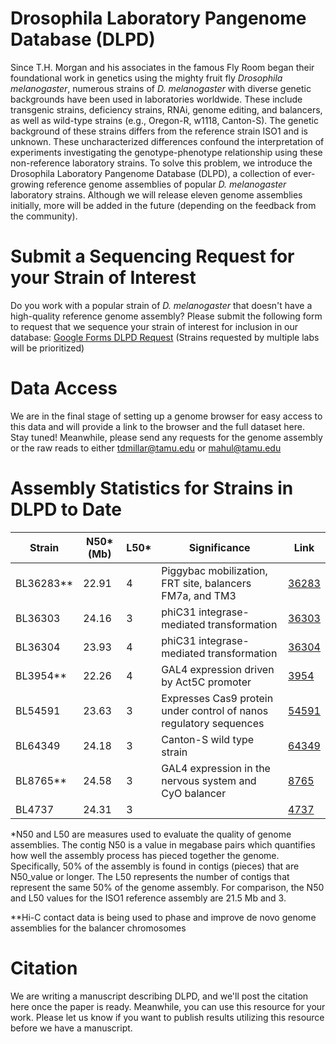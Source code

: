 # Drosophila Laboratory Pangenome Database (DLPD)
Since T.H. Morgan and his associates in the famous Fly Room began their foundational work in genetics using the mighty fruit fly _Drosophila melanogaster_, numerous strains of _D. melanogaster_ with diverse genetic backgrounds have been used in laboratories worldwide. These include transgenic strains, deficiency strains, RNAi, genome editing, and balancers, as well as wild-type strains (e.g., Oregon-R, w1118, Canton-S). The genetic background of these strains differs from the reference strain ISO1 and is unknown. These uncharacterized differences confound the interpretation of experiments investigating the genotype-phenotype relationship using these non-reference laboratory strains. To solve this problem, we introduce the Drosophila Laboratory Pangenome Database (DLPD), a collection of ever-growing reference genome assemblies of popular _D. melanogaster_ laboratory strains. Although we will release eleven genome assemblies initially, more will be added in the future (depending on the feedback from the community). 

# Submit a Sequencing Request for your Strain of Interest
Do you work with a popular strain of _D. melanogaster_ that doesn't have a high-quality reference genome assembly? Please submit the following form to request that we sequence your strain of interest for inclusion in our database: [Google Forms DLPD Request](https://forms.gle/2m8gByd5vhed84xM9) (Strains requested by multiple labs will be prioritized)

# Data Access
We are in the final stage of setting up a genome browser for easy access to this data and will provide a link to the browser and the full dataset here. Stay tuned!
Meanwhile, please send any requests for the genome assembly or the raw reads to either tdmillar@tamu.edu or mahul@tamu.edu

# Assembly Statistics for Strains in DLPD to Date
| Strain   | N50* (Mb)  | L50*  | Significance | Link                                                                                     |
|----------|------------|-----| --------------| ------------------------------------------------------------------------------------------|
| BL36283** | 22.91      | 4    | Piggybac mobilization, FRT site, balancers  FM7a, and TM3 | [36283](https://bdsc.indiana.edu/Home/Search?presearch=36283)                            |
| BL36303  | 24.16      | 3    | phiC31 integrase-mediated transformation | [36303](https://bdsc.indiana.edu/Home/Search?presearch=36303)                            |
| BL36304  | 23.93      | 4    | phiC31 integrase-mediated transformation | [36304](https://bdsc.indiana.edu/Home/Search?presearch=36304)                            |
| BL3954**  | 22.26      | 4    | GAL4 expression driven by Act5C promoter | [3954](https://bdsc.indiana.edu/Home/Search?presearch=3954)                              |
| BL54591  | 23.63      | 3    | Expresses Cas9 protein under control of nanos regulatory sequences | [54591](https://bdsc.indiana.edu/Home/Search?presearch=54591)                            |
| BL64349  | 24.18      | 3    | Canton-S wild type strain | [64349](https://bdsc.indiana.edu/Home/Search?presearch=64349)                            |
| BL8765**  | 24.58      | 3    | GAL4 expression in the nervous system and CyO balancer | [8765](https://bdsc.indiana.edu/Home/Search?presearch=8765)                              |
| BL4737   | 24.31      | 3    || [4737](https://bdsc.indiana.edu/Home/Search?presearch=4737)                              |

*N50 and L50 are measures used to evaluate the quality of genome assemblies. The contig N50 is a value in megabase pairs which quantifies how well the assembly process has pieced together the genome. Specifically, 50% of the assembly is found in contigs (pieces) that are N50_value or longer. The L50 represents the number of contigs that represent the same 50% of the genome assembly. For comparison, the N50 and L50 values for the ISO1 reference assembly are 21.5 Mb and 3. 

**Hi-C contact data is being used to phase and improve de novo genome assemblies for the balancer chromosomes

# Citation
We are writing a manuscript describing DLPD, and we'll post the citation here once the paper is ready. Meanwhile, you can use this resource for your work. Please let us know if you want to publish results utilizing this resource before we have a manuscript.

